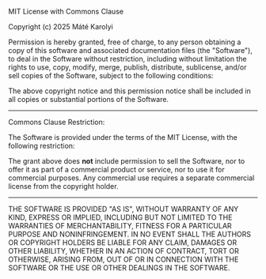 MIT License with Commons Clause

Copyright (c) 2025 Máté Karolyi

Permission is hereby granted, free of charge, to any person obtaining a copy
of this software and associated documentation files (the "Software"), to deal
in the Software without restriction, including without limitation the rights
to use, copy, modify, merge, publish, distribute, sublicense, and/or sell
copies of the Software, subject to the following conditions:

The above copyright notice and this permission notice shall be included in all
copies or substantial portions of the Software.

---

Commons Clause Restriction:

The Software is provided under the terms of the MIT License, with the following
restriction:

The grant above does **not** include permission to sell the Software, nor to
offer it as part of a commercial product or service, nor to use it for
commercial purposes. Any commercial use requires a separate commercial license
from the copyright holder.

---

THE SOFTWARE IS PROVIDED "AS IS", WITHOUT WARRANTY OF ANY KIND, EXPRESS OR
IMPLIED, INCLUDING BUT NOT LIMITED TO THE WARRANTIES OF MERCHANTABILITY,
FITNESS FOR A PARTICULAR PURPOSE AND NONINFRINGEMENT. IN NO EVENT SHALL THE
AUTHORS OR COPYRIGHT HOLDERS BE LIABLE FOR ANY CLAIM, DAMAGES OR OTHER
LIABILITY, WHETHER IN AN ACTION OF CONTRACT, TORT OR OTHERWISE, ARISING FROM,
OUT OF OR IN CONNECTION WITH THE SOFTWARE OR THE USE OR OTHER DEALINGS IN THE
SOFTWARE.
